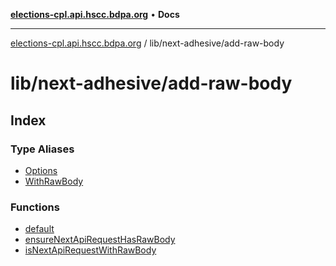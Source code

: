[**elections-cpl.api.hscc.bdpa.org**](../../../README.md) • **Docs**

***

[elections-cpl.api.hscc.bdpa.org](../../../README.md) / lib/next-adhesive/add-raw-body

# lib/next-adhesive/add-raw-body

## Index

### Type Aliases

- [Options](type-aliases/Options.md)
- [WithRawBody](type-aliases/WithRawBody.md)

### Functions

- [default](functions/default.md)
- [ensureNextApiRequestHasRawBody](functions/ensureNextApiRequestHasRawBody.md)
- [isNextApiRequestWithRawBody](functions/isNextApiRequestWithRawBody.md)
